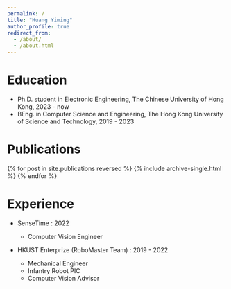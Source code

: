 ```yaml
---
permalink: /
title: "Huang Yiming"
author_profile: true
redirect_from: 
  - /about/
  - /about.html
---
```


Education
======
* Ph.D. student in Electronic Engineering, The Chinese University of Hong Kong, 2023 - now
* BEng. in Computer Science and Engineering, The Hong Kong University of Science and Technology, 2019 - 2023

Publications
======
{% for post in site.publications reversed %}
  {% include archive-single.html %}
{% endfor %}

Experience
======
* SenseTime : 2022
  * Computer Vision Engineer

* HKUST Enterprize (RoboMaster Team) : 2019 - 2022
  * Mechanical Engineer
  * Infantry Robot PIC
  * Computer Vision Advisor


